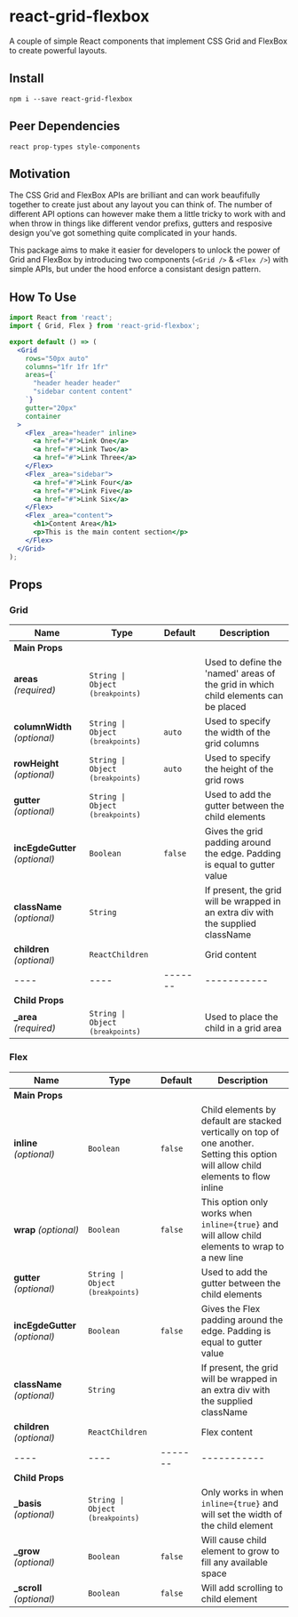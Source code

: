 # react-grid-flexbox
A couple of simple React components that implement CSS Grid and FlexBox to create powerful layouts.

## Install
```
npm i --save react-grid-flexbox
```

## Peer Dependencies
```
react prop-types style-components
```

## Motivation
The CSS Grid and FlexBox APIs are brilliant and can work beaufifully together to create just about any layout you can think of.
The number of different API options can however make them a little tricky to work with and when throw in things like different vendor prefixs, gutters and resposive design you've got something quite complicated in your hands.

This package aims to make it easier for developers to unlock the power of Grid and FlexBox by introducing two components (`<Grid />` & `<Flex />`) with simple APIs, but under the hood enforce a consistant design pattern.


## How To Use

```jsx
import React from 'react';
import { Grid, Flex } from 'react-grid-flexbox';

export default () => (
  <Grid
    rows="50px auto"
    columns="1fr 1fr 1fr"
    areas={`
      "header header header"
      "sidebar content content"
    `}
    gutter="20px"
    container
  >
    <Flex _area="header" inline>
      <a href="#">Link One</a>
      <a href="#">Link Two</a>
      <a href="#">Link Three</a>
    </Flex>
    <Flex _area="sidebar">
      <a href="#">Link Four</a>
      <a href="#">Link Five</a>
      <a href="#">Link Six</a>
    </Flex>
    <Flex _area="content">
      <h1>Content Area</h1>
      <p>This is the main content section</p>
    </Flex>
  </Grid>
);
```

## Props

### Grid
|Name|Type|Default|Description|
|----|----|-------|-----------|
| **Main Props** | | | |
| **areas** *(required)* |  <code>String &#124; Object (`breakpoints`)</code>  |  | Used to define the 'named' areas of the grid in which child elements can be placed |
| **columnWidth** *(optional)* |  <code>String &#124; Object (`breakpoints`)</code>  | `auto` | Used to specify the width of the grid columns |
| **rowHeight** *(optional)* |  <code>String &#124; Object (`breakpoints`)</code>  | `auto` | Used to specify the height of the grid rows |
| **gutter** *(optional)* |  <code>String &#124; Object (`breakpoints`)</code>  |  | Used to add the gutter between the child elements |
| **incEgdeGutter** *(optional)* |  <code>Boolean</code>  | `false` | Gives the grid padding around the edge. Padding is equal to gutter value |
| **className** *(optional)* |  <code>String</code>  |  | If present, the grid will be wrapped in an extra div with the supplied className |
| **children** *(optional)* | <code>ReactChildren</code>  |  | Grid content |
|----|----|-------|-----------|
| **Child Props** | | | |
| **_area** *(required)* |  <code>String &#124; Object (`breakpoints`)</code>  |  | Used to place the child in a grid area |

### Flex
|Name|Type|Default|Description|
|----|----|-------|-----------|
| **Main Props** | | | |
| **inline** *(optional)* | <code>Boolean</code> | `false` | Child elements by default are stacked vertically on top of one another. Setting this option will allow child elements to flow inline |
| **wrap** *(optional)* | <code>Boolean</code> | `false` | This option only works when `inline={true}` and will allow child elements to wrap to a new line |
| **gutter** *(optional)* |  <code>String &#124; Object (`breakpoints`)</code>  |  | Used to add the gutter between the child elements |
| **incEgdeGutter** *(optional)* |  <code>Boolean</code>  | `false` | Gives the Flex padding around the edge. Padding is equal to gutter value |
| **className** *(optional)* |  <code>String</code>  |  | If present, the grid will be wrapped in an extra div with the supplied className |
| **children** *(optional)* | <code>ReactChildren</code>  |  | Flex content |
|----|----|-------|-----------|
| **Child Props** | | | |
| **_basis** *(optional)* |  <code>String &#124; Object (`breakpoints`)</code>  | | Only works in when `inline={true}` and will set the width of the child element |
| **_grow** *(optional)* |  <code>Boolean</code>  | `false` | Will cause child element to grow to fill any available space |
| **_scroll** *(optional)* |  <code>Boolean</code>  | `false` | Will add scrolling to child element |


